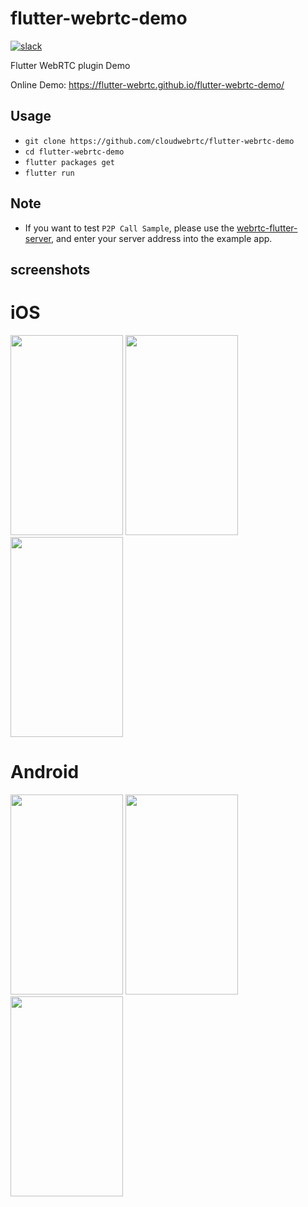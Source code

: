 # flutter-webrtc-demo
 [![slack](https://img.shields.io/badge/join-us%20on%20slack-gray.svg?longCache=true&logo=slack&colorB=brightgreen)](https://join.slack.com/t/flutterwebrtc/shared_invite/zt-q83o7y1s-FExGLWEvtkPKM8ku_F8cEQ)
 
Flutter WebRTC plugin Demo

Online Demo: https://flutter-webrtc.github.io/flutter-webrtc-demo/

## Usage
- `git clone https://github.com/cloudwebrtc/flutter-webrtc-demo`
- `cd flutter-webrtc-demo`
- `flutter packages get`
- `flutter run`
## Note
- If you want to test `P2P Call Sample`, please use the [webrtc-flutter-server](https://github.com/cloudwebrtc/flutter-webrtc-server), and enter your server address into the example app.

## screenshots
# iOS
<img width="180" height="320" src="https://raw.githubusercontent.com/cloudwebrtc/flutter-webrtc-demo/master/screenshots/flutter-webrtc-ios-example.png"/> <img width="180" height="320" src="https://raw.githubusercontent.com/cloudwebrtc/flutter-webrtc-demo/master/screenshots/ios-01.jpeg"/> <img width="180" height="320" src="https://raw.githubusercontent.com/cloudwebrtc/flutter-webrtc-demo/master/screenshots/ios-02.jpeg"/>
# Android
<img width="180" height="320" src="https://raw.githubusercontent.com/cloudwebrtc/flutter-webrtc-demo/master/screenshots/flutter-webrtc-android-example.png"/> <img width="180" height="320" src="https://raw.githubusercontent.com/cloudwebrtc/flutter-webrtc-demo/master/screenshots/android-01.png"/> <img width="180" height="320" src="https://raw.githubusercontent.com/cloudwebrtc/flutter-webrtc-demo/master/screenshots/android-02.png"/>
